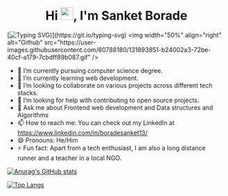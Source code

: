 <h4 align="center"> 
  
<h1 align="center">Hi <img src="https://github.com/TheDudeThatCode/TheDudeThatCode/blob/master/Assets/Hi.gif" width="29px"/>, I'm Sanket Borade </h1>
 
[![Typing SVG](http://readme-typing-svg.herokuapp.com?color=F71E11&lines=I+lovee%2C+open+source:))](https://git.io/typing-svg)
  <img width="50%" align="right" alt="Github" src="https://user-images.githubusercontent.com/60788180/131893851-b24002a3-72be-40cf-a179-7cbdff89b087.gif" />


- 🔭 I’m currently pursuing computer science degree.
- 🌱 I’m currently learning web development.
- 👯 I’m looking to collaborate on various projects across different tech stacks.
- 🤔 I’m looking for help with contributing to open source projects.
- 💬 Ask me about Frontend web development and Data structures and Algorithms
- 📫 How to reach me: You can check out my LinkedIn at https://www.linkedin.com/in/boradesanket13/
- 😄 Pronouns: He/Him
- ⚡ Fun fact: Apart from a tech enthusiast, I am also a long distance runner and a teacher in a  local NGO.

[![Anurag's GitHub stats](https://github-readme-stats.vercel.app/api?username=Sanket1308)](https://github.com/anuraghazra/github-readme-stats)

[![Top Langs](https://github-readme-stats.vercel.app/api/top-langs/?username=Sanket1308&layout=compact)](https://github.com/Sanket1308/github-readme-stats)



